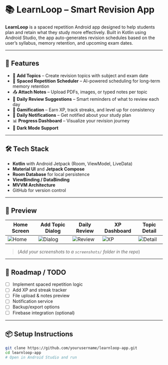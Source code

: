 # 📚 LearnLoop – Smart Revision App

**LearnLoop** is a spaced repetition Android app designed to help students plan and retain what they study more effectively. Built in Kotlin using Android Studio, the app auto-generates revision schedules based on the user’s syllabus, memory retention, and upcoming exam dates.

---

## 🚀 Features

- 📌 **Add Topics** – Create revision topics with subject and exam date
- 📅 **Spaced Repetition Scheduler** – AI-powered scheduling for long-term memory retention
- 📤 **Attach Notes** – Upload PDFs, images, or typed notes per topic
- 🧠 **Daily Review Suggestions** – Smart reminders of what to review each day
- 🧩 **Gamification** – Earn XP, track streaks, and level up for consistency
- 🔔 **Daily Notifications** – Get notified about your study plan
- 📊 **Progress Dashboard** – Visualize your revision journey
- 🌙 **Dark Mode Support**

---

## 🛠️ Tech Stack

- **Kotlin** with Android Jetpack (Room, ViewModel, LiveData)
- **Material UI** and **Jetpack Compose**
- **Room Database** for local persistence
- **ViewBinding / DataBinding**
- **MVVM Architecture**
- GitHub for version control

---

## 📸 Preview

| Home Screen | Add Topic Dialog | Daily Review | XP Dashboard | Topic Detail |
|-------------|------------------|--------------|--------------|--------------|
| ![Home](screenshots/home.png) | ![Dialog](screenshots/dialog.png) | ![Review](screenshots/review.png) | ![XP](screenshots/xp.png) | ![Detail](screenshots/detail.png) |

> (*Add your screenshots to a `screenshots/` folder in the repo*)

---

## 🧪 Roadmap / TODO

- [ ] Implement spaced repetition logic
- [ ] Add XP and streak tracker
- [ ] File upload & notes preview
- [ ] Notification service
- [ ] Backup/export options
- [ ] Firebase integration (optional)

---

## 📦 Setup Instructions

```bash
git clone https://github.com/yourusername/learnloop-app.git
cd learnloop-app
# Open in Android Studio and run
